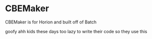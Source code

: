 # CBEMaker

CBEMaker is for Horion and built off of Batch

goofy ahh kids these days too lazy to write their code so they use this
